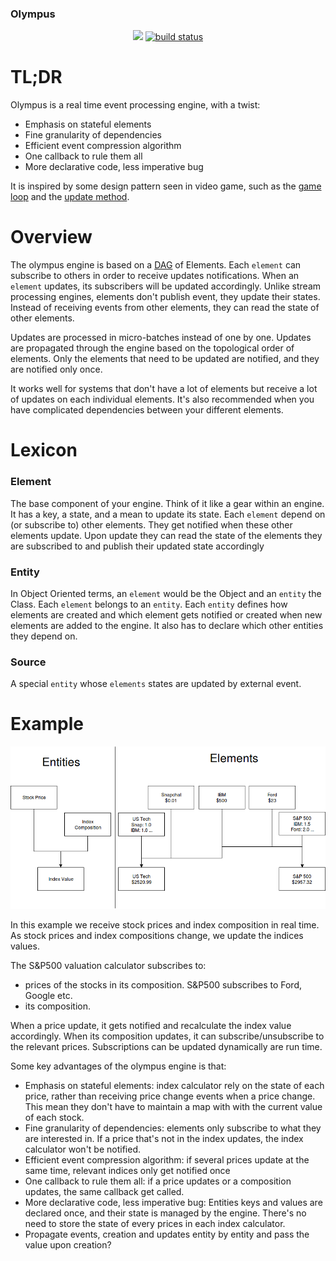 ### Olympus

<p align="center">
    <a href="https://github.com/arthurandres/olympusgraphs/contributors" alt="Contributors">
        <img src="https://img.shields.io/github/contributors/arthurandres/olympus.svg" /></a>
    <a href="https://circleci.com/gh/arthurandres/olympus/tree/master">
        <img src="https://img.shields.io/github/languages/top/arthurandres/olympus.svg" alt="build status"></a>
</p>
    

# TL;DR

Olympus is a real time event processing engine, with a twist:
* Emphasis on stateful elements
* Fine granularity of dependencies
* Efficient event compression algorithm
* One callback to rule them all
* More declarative code, less imperative bug

It is inspired by some design pattern seen in video game, such as the [game loop](http://gameprogrammingpatterns.com/game-loop.html) and the [update method](http://gameprogrammingpatterns.com/update-method.html).

# Overview

The olympus engine is based on a [DAG](https://en.wikipedia.org/wiki/Directed_acyclic_graph) of Elements. 
Each `element` can subscribe to others in order to receive updates notifications.
When an `element` updates, its subscribers will be updated accordingly. 
Unlike stream processing engines, elements don't publish event, they update their states. 
Instead of receiving events from other elements, they can read the state of other elements.

Updates are processed in micro-batches instead of one by one. 
Updates are propagated through the engine based on the topological order of elements.
Only the elements that need to be updated are notified, and they are notified only once. 

It works well for systems that don't have a lot of elements but receive a lot of updates on each individual elements. 
It's also recommended when you have complicated dependencies between your different elements.


# Lexicon

### Element

The base component of your engine. Think of it like a gear within an engine. 
It has a key, a state, and a mean to update its state.
Each `element` depend on (or subscribe to) other elements.
They get notified when these other elements update.
Upon update they can read the state of the elements they are subscribed to and publish their updated state accordingly

### Entity

In Object Oriented terms, an `element` would be the Object and an `entity` the Class. 
Each `element` belongs to an `entity`. 
Each `entity` defines how elements are created and which element gets notified or created when new elements are added to the engine.
It also has to declare which other entities they depend on. 

### Source

A special `entity` whose `elements` states are updated by external event.


# Example

![Stok Index Diagram](/images/stock_index.png)

In this example we receive stock prices and index composition in real time. 
As stock prices and index compositions change, we update the indices values.

The S&P500 valuation calculator subscribes to:
* prices of the stocks in its composition. S&P500 subscribes  to Ford, Google etc. 
* its composition.  

When a price update, it gets notified and recalculate the index value accordingly.
When its composition updates, it can subscribe/unsubscribe to the relevant prices. Subscriptions can be updated dynamically are run time.

Some key advantages of the olympus engine is that:
* Emphasis on stateful elements: index calculator rely on the state of each price, rather than receiving price change events when a price change. This mean they don't have to maintain a map with with the current value of each stock.
* Fine granularity of dependencies: elements only subscribe to what they are interested in. If a price that's not in the index updates, the index calculator won't be notified.
* Efficient event compression algorithm: if several prices update at the same time, relevant indices only get notified once
* One callback to rule them all: if a price updates or a composition updates, the same callback get called.
* More declarative code, less imperative bug: Entities keys and values are declared once, and their state is managed by the engine. There's no need to store the state of every prices in each index calculator.  
* Propagate events, creation and updates entity by entity and pass the value upon creation?